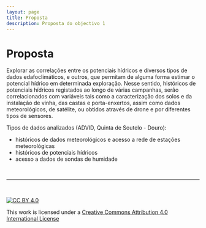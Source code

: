 ```yaml
---
layout: page
title: Proposta
description: Proposta do objectivo 1
---
```


# Proposta

Explorar as correlações entre os potenciais hídricos e diversos tipos de dados
edafoclimáticos, e outros, que permitam de alguma forma estimar o potencial hídrico em
determinada exploração. Nesse sentido, históricos de potenciais hídricos registados ao
longo de várias campanhas, serão correlacionados com variáveis tais como a
caracterização dos solos e da instalação de vinha, das castas e porta-enxertos, assim
como dados meteorológicos, de satélite, ou obtidos através de drone e por diferentes
tipos de sensores.

Tipos de dados analizados (ADVID, Quinta de Soutelo - Douro):
-   históricos de dados meteorológicos e acesso a rede de estações meteorológicas
-   históricos de potenciais hídricos
-   acesso a dados de sondas de humidade

<!-- Colocar informação sobre o local de recolha dos dados - Imagem aéra da quinta -->

&nbsp;

*** 

&nbsp;

[![CC BY 4.0](https://i.creativecommons.org/l/by/4.0/88x31.png)](http://creativecommons.org/licenses/by/4.0/)

This work is licensed under a [Creative Commons Attribution 4.0 International License](http://creativecommons.org/licenses/by/4.0/)
